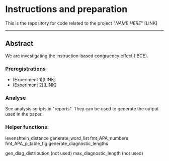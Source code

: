 # Instructions and preparation

This is the repository for code related to the project "*NAME HERE*" [LINK]


--- 


## Abstract

We are investigating the instruction-based congruency effect (IBCE). 

### Preregistrations

- (Experiment 1)[LINK]
- (Experiment 2)[LINK]

### Analyse

See analysis scripts in "reports". They can be used to generate the output used in the paper. 

### Helper functions:

levenshtein_distance 
generate_word_list 
fmt_APA_numbers 
fmt_APA_p_table_fig 
generate_diagnostic_lengths

gen_diag_distribution (not used)
max_diagnostic_length (not used)